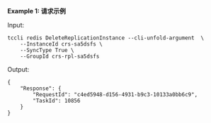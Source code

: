 **Example 1: 请求示例**



Input: 

```
tccli redis DeleteReplicationInstance --cli-unfold-argument  \
    --InstanceId crs-sa5dsfs \
    --SyncType True \
    --GroupId crs-rpl-sa5dsfs
```

Output: 
```
{
    "Response": {
        "RequestId": "c4ed5948-d156-4931-b9c3-10133a0bb6c9",
        "TaskId": 10856
    }
}
```

